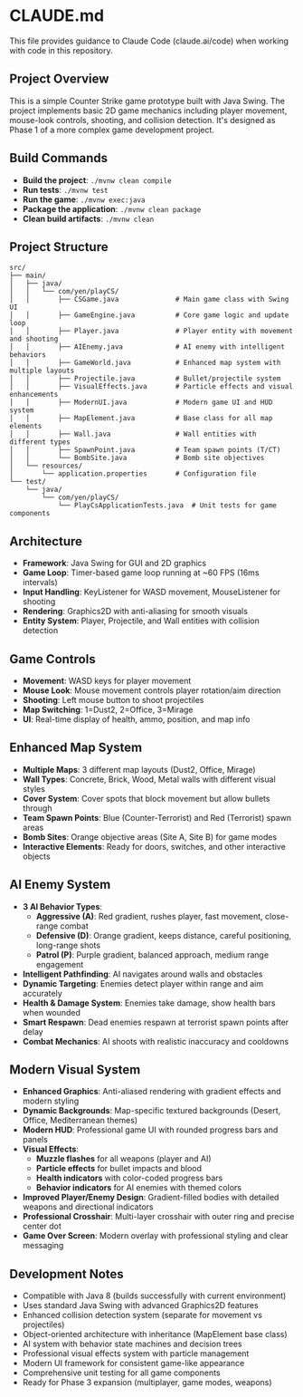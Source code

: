 # CLAUDE.md

This file provides guidance to Claude Code (claude.ai/code) when working with code in this repository.

## Project Overview

This is a simple Counter Strike game prototype built with Java Swing. The project implements basic 2D game mechanics including player movement, mouse-look controls, shooting, and collision detection. It's designed as Phase 1 of a more complex game development project.

## Build Commands

- **Build the project**: `./mvnw clean compile`
- **Run tests**: `./mvnw test`
- **Run the game**: `./mvnw exec:java`
- **Package the application**: `./mvnw clean package`
- **Clean build artifacts**: `./mvnw clean`

## Project Structure

```
src/
├── main/
│   ├── java/
│   │   └── com/yen/playCS/
│   │       ├── CSGame.java              # Main game class with Swing UI
│   │       ├── GameEngine.java          # Core game logic and update loop
│   │       ├── Player.java              # Player entity with movement and shooting
│   │       ├── AIEnemy.java             # AI enemy with intelligent behaviors
│   │       ├── GameWorld.java           # Enhanced map system with multiple layouts
│   │       ├── Projectile.java          # Bullet/projectile system
│   │       ├── VisualEffects.java       # Particle effects and visual enhancements
│   │       ├── ModernUI.java            # Modern game UI and HUD system
│   │       ├── MapElement.java          # Base class for all map elements
│   │       ├── Wall.java                # Wall entities with different types
│   │       ├── SpawnPoint.java          # Team spawn points (T/CT)
│   │       └── BombSite.java            # Bomb site objectives
│   └── resources/
│       └── application.properties       # Configuration file
└── test/
    └── java/
        └── com/yen/playCS/
            └── PlayCsApplicationTests.java  # Unit tests for game components
```

## Architecture

- **Framework**: Java Swing for GUI and 2D graphics
- **Game Loop**: Timer-based game loop running at ~60 FPS (16ms intervals)
- **Input Handling**: KeyListener for WASD movement, MouseListener for shooting
- **Rendering**: Graphics2D with anti-aliasing for smooth visuals
- **Entity System**: Player, Projectile, and Wall entities with collision detection

## Game Controls

- **Movement**: WASD keys for player movement
- **Mouse Look**: Mouse movement controls player rotation/aim direction
- **Shooting**: Left mouse button to shoot projectiles
- **Map Switching**: 1=Dust2, 2=Office, 3=Mirage
- **UI**: Real-time display of health, ammo, position, and map info

## Enhanced Map System

- **Multiple Maps**: 3 different map layouts (Dust2, Office, Mirage)
- **Wall Types**: Concrete, Brick, Wood, Metal walls with different visual styles
- **Cover System**: Cover spots that block movement but allow bullets through
- **Team Spawn Points**: Blue (Counter-Terrorist) and Red (Terrorist) spawn areas
- **Bomb Sites**: Orange objective areas (Site A, Site B) for game modes
- **Interactive Elements**: Ready for doors, switches, and other interactive objects

## AI Enemy System

- **3 AI Behavior Types**: 
  - **Aggressive (A)**: Red gradient, rushes player, fast movement, close-range combat
  - **Defensive (D)**: Orange gradient, keeps distance, careful positioning, long-range shots
  - **Patrol (P)**: Purple gradient, balanced approach, medium range engagement
- **Intelligent Pathfinding**: AI navigates around walls and obstacles
- **Dynamic Targeting**: Enemies detect player within range and aim accurately
- **Health & Damage System**: Enemies take damage, show health bars when wounded
- **Smart Respawn**: Dead enemies respawn at terrorist spawn points after delay
- **Combat Mechanics**: AI shoots with realistic inaccuracy and cooldowns

## Modern Visual System

- **Enhanced Graphics**: Anti-aliased rendering with gradient effects and modern styling
- **Dynamic Backgrounds**: Map-specific textured backgrounds (Desert, Office, Mediterranean themes)
- **Modern HUD**: Professional game UI with rounded progress bars and panels
- **Visual Effects**: 
  - **Muzzle flashes** for all weapons (player and AI)
  - **Particle effects** for bullet impacts and blood
  - **Health indicators** with color-coded progress bars
  - **Behavior indicators** for AI enemies with themed colors
- **Improved Player/Enemy Design**: Gradient-filled bodies with detailed weapons and directional indicators
- **Professional Crosshair**: Multi-layer crosshair with outer ring and precise center dot
- **Game Over Screen**: Modern overlay with professional styling and clear messaging

## Development Notes

- Compatible with Java 8 (builds successfully with current environment)  
- Uses standard Java Swing with advanced Graphics2D features
- Enhanced collision detection system (separate for movement vs projectiles)
- Object-oriented architecture with inheritance (MapElement base class)
- AI system with behavior state machines and decision trees
- Professional visual effects system with particle management
- Modern UI framework for consistent game-like appearance
- Comprehensive unit testing for all game components
- Ready for Phase 3 expansion (multiplayer, game modes, weapons)
